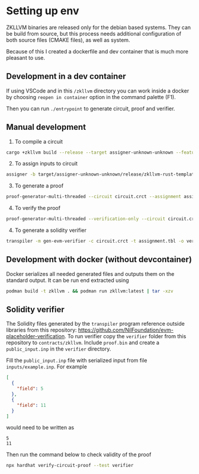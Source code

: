 # Setting up env

ZKLLVM binaries are released only for the debian based systems. They can be build from source, but this process needs additional configuration of both source files (CMAKE files), as well as system.

Because of this I created a dockerfile and dev container that is much more pleasant to use.

## Development in a dev container

If using VSCode and in this `/zkllvm` directory you can work inside a docker by choosing `reopen in container` option in the command palette (F1).

Then you can run `./entrypoint` to generate circuit, proof and verifier.

## Manual development

1. To compile a circuit

```bash
cargo +zkllvm build --release --target assigner-unknown-unknown --features=zkllvm
```

2. To assign inputs to circuit

```bash
assigner -b target/assigner-unknown-unknown/release/zkllvm-rust-template.ll -i inputs/example.inp -t assignment.tbl -c circuit.crct -e pallas
```

3. To generate a proof

```bash
proof-generator-multi-threaded --circuit circuit.crct --assignment assignment.tbl --proof proof.bin

```

4. To verify the proof

```bash
proof-generator-multi-threaded --verification-only --circuit circuit.crct --assignment assignment.tbl --proof proof.bin
```

4. To generate a solidity verifier

```bash
transpiler -m gen-evm-verifier -c circuit.crct -t assignment.tbl -o verifier -e pallas
```

## Development with docker (without devcontainer)

Docker serializes all needed generated files and outputs them on the standard output. It can be run end extracted using

```bash
podman build -t zkllvm . && podman run zkllvm:latest | tar -xzv
```

## Solidity verifier

The Solidity files generated by the `transpiler` program reference outside libraries from this repository: https://github.com/NilFoundation/evm-placeholder-verification.
To run verifier copy the `verifier` folder from this repository to `contracts/zkllvm`. Include `proof.bin` and create a `public_input.inp` in the `verifier` directory.

Fill the `public_input.inp` file with serialized input from file `inputs/example.inp`. For example

```json
[
  {
    "field": 5
  },
  {
    "field": 11
  }
]
```

would need to be written as

```plain
5
11
```

Then run the command below to check validity of the proof

```bash
npx hardhat verify-circuit-proof --test verifier
```
